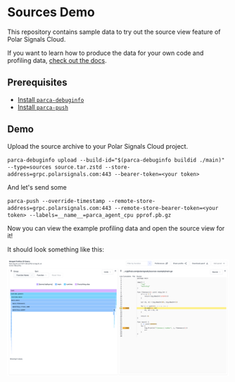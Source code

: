 # Sources Demo

This repository contains sample data to try out the source view feature of Polar Signals Cloud.

If you want to learn how to produce the data for your own code and profiling data, [check out the docs](https://polarsignals.com/docs/upload-source).

## Prerequisites

* [Install `parca-debuginfo`](https://polarsignals.com/docs/install-parca-debuginfo)
* [Install `parca-push`](https://polarsignals.com/docs/install-parca-push)

## Demo

Upload the source archive to your Polar Signals Cloud project.

```
parca-debuginfo upload --build-id="$(parca-debuginfo buildid ./main)" --type=sources source.tar.zstd --store-address=grpc.polarsignals.com:443 --bearer-token=<your token>
```

And let's send some 

```
parca-push --override-timestamp --remote-store-address=grpc.polarsignals.com:443 --remote-store-bearer-token=<your token> --labels=__name__=parca_agent_cpu pprof.pb.gz
```

Now you can view the example profiling data and open the source view for it!

It should look something like this:

![Screenshot showing source file with profiling data](screenshot.png)

